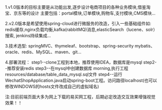 1.v1.0版本的目标主要是从功能出发,逐步设计电商项目的各种业务模块,借鉴淘宝、京东等的设计 主要包括：portal模块,订单模块,购物车,支付模块,CMS模块...

2.v2.0版本是希望使用spring-cloud进行微服务的改造，引入一些基础组件如: redis缓存,nginx负载均衡,kafka(rabbitMQ)消息,elasticSearch（lucene、solr）搜索, jenkins持续集成...

3.技术选型: springMVC、thymeleaf、bootstrap、spring-security mybatis、oracle、redis、MySQL、maven、git...

4.部署流程： 
  step1--clone工程到本地，推荐使用IDEA，数据库是mysql 
  step2--推荐安装redis 
  step3--在mysql中创建数据库 morning,执行工程 resources/database/table_data_mysql.sql文件 
  step4--运行WechatShopApplication.java启动spring-boot工程。访问路径localhost(也可以修改WINDOWS的hosts文件改成自己的虚拟域名)
  



注:目前前端页面大多为网上下载的易买网工程，后期必定改造交互效果增强视觉效果！！
